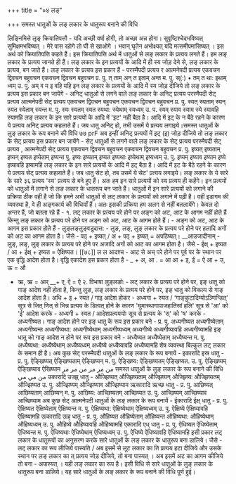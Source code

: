 +++
title = "०४ लङ्"

+++
समस्त धातुओं के लङ् लकार के धातुरूप बनाने की विधि

लिङ्निमित्ते लृङ् क्रियातिपत्तौ - यदि अच्छी वर्षा होगी, तो अच्छा अन्न होगा। सुवृष्टिश्चेदभविष्यत् सुमिक्षमभविष्यत् । मेरे पास रहोगे तो घी से खाओगे । भवान् घृतेन अभोक्ष्यत् यदि मत्समीपमासिष्यत् । इस अर्थ को क्रियातिपत्ति कहते हैं। इस क्रियातिपत्ति अर्थ में धातुओं से लङ् लकार के प्रत्यय लगते हैं।
हम लङ् लकार के प्रत्यय जानते ही हैं। लङ् लकार के इन प्रत्ययों के आदि में ही स्य जोड़ देने से, लङ् लकार के प्रत्यय, बन जाते हैं।
लङ् लकार के प्रत्यय इस प्रकार हैं -
परस्मैपदी प्रत्यय
र आत्मनेपदी प्रत्यय एकवचन द्विवचन बहुवचन एकवचन द्विवचन बहुवचन प्र. पु. त् ताम् अन्
त इताम् अन्त म. पु. स्(:) • तम् त
था: इथाम् ध्वम् उ. पु. अम् व म
इ वहि महि इन लङ् लकार के प्रत्ययों के आदि में स्य जोड़ दीजिये तो लङ् लकार के प्रत्यय इस प्रकार बन जायेंगे -
अनिट् धातुओं से लगने वाले लङ् लकार के अनिट् प्रत्यय
परस्मैपदी सेट् प्रत्यय
आत्मनेपदी सेट् प्रत्यय एकवचन द्विवचन बहुवचन एकवचन द्विवचन बहुवचन प्र. पु. स्यत् स्यताम् स्यन् स्यत स्येताम् स्यन्त म. पु. स्यः स्यतम् स्यत
स्यथा: स्येथाम् स्यध्वम् उ. प. स्यम् स्याव स्याम
स्ये स्यावहि स्यामहि लङ् लकार के इन सारे प्रत्ययों के आदि में 'इट' नहीं बैठा है। आदि में इट् के न बैठे रहने के कारण ये प्रत्यय अनिट् प्रत्यय कहलाते हैं। जब धातु अनिट् हो, तभी उसमें ये प्रत्यय लगाइये।समस्त धातुओं के लुङ् लकार के रूप बनाने की विधि
७७
prF
अब इन्हीं अनिट् प्रत्ययों में इट् (इ) जोड़ दीजिये तो लङ् लकार के सेट् प्रत्यय इस प्रकार बन जायेंगे -
सेट् धातुओं से लगने वाले लङ् लकार के सेट् प्रत्यय
परस्मैपदी सेट् प्रत्यय , आत्मनेपदी सेट् प्रत्यय एकवचन द्विवचन बहुवचन एकवचन द्विवचन बहुवचन प्र. पु. इष्यत् इष्यताम् इष्यन् इष्यत इष्येताम् इष्यन्त
पु. इष्यः इष्यतम् इष्यत
इष्यथाः इष्येथाम् इष्यध्वम् उ. पु. इष्यम् इष्याव इष्याम इष्ये इष्यावहि इष्यामहि
लङ् लकार के इन सारे प्रत्ययों के आदि में इट् बैठा है। आदि में इट के बैठे रहने के कारण ये प्रत्यय सेट् प्रत्यय कहलाते हैं। जब धातु सेट हो, तब उसमें ये सेट' प्रत्यय लगाइये।
लङ् लकार के ये सारे के सारे ३६ प्रत्यय 'स्य' प्रत्यय से बने हुए हैं। अतः हम इन सारे प्रत्ययों को स्य प्रत्यय ही कहेंगे। इन प्रत्ययों को धातुओं में लगाने से लङ लकार के धातरूप बन जाते हैं।
धातुओं में इन सारे प्रत्ययों को लगाने की प्रक्रिया ठीक वही है जो कि हमने अभी धातुओं से लट् लकार के प्रत्ययों को लगाने में पढ़ी है। वही इडागम की व्यवस्था है, वे ही अङ्गकार्य की विधियाँ हैं। अतः इसकी प्रक्रिया हम अलग से नहीं बतलायेंगे।
केवल दो अन्तर हैं, जो बतला रहे हैं -
१. लट् लकार के प्रत्यय परे होने पर अङ्ग को अट, आट के आगम नहीं होते हैं किन्तु लङ् लकार के प्रत्यय परे होने पर अङ्ग को अट, आट के आगम होते हैं। - अङ्ग को अट, आट के आगम इस प्रकार होते हैं -
लुङ्लङ्लुङ्वडुदात्त: - लुङ, लङ्, लुङ् लकार के प्रत्यय परे होने पर हलादि अगों को अट का आगम होता है। जैसे - पठ् + इष्यत् / अ + पठ् + इष्यत् = अपठिष्यत्।
__आडजादीनाम् - लुङ्, लङ्, लुङ् लकार के प्रत्यय परे होने पर अजादि अगों को आट का आगम होता है। जैसे - ईक्ष् + इष्यत / आ + ईक्ष् + इष्यत = ऐक्षिष्यत। [[७८]]
ल
ल
आदश्च - आट से अच् परे होने पर पूर्व पर के स्थान पर एक वृद्धि आदेश होता है। वृद्धि एकादेश इस प्रकार होता है -
_ + अ, आ . = आ आ + इ, ई = ऐ आ + उ, ऊ = औ
+ ऋ, ऋ = आर् __+ ए, ऐ = ऐ
२. विभाषा लुङ्लङोः - लट् लकार के प्रत्यय परे होने पर, इङ् धातु को गाङ् आदेश नहीं होता है, किन्तु लुङ, लङ् लकार के प्रत्यय परे होने पर, इङ् धातु को विकल्प से गाङ् आदेश होता है।
अधि + इ + स्यत / गाइ आदेश होकर - अध्यगा + स्यत /
‘गाङ्कुटादिम्योऽञ्णिन्डित्' सूत्र से जित् णित् से भिन्न प्रत्यय के डित्वत् होने के कारण 'घुमास्थागापाजहातिसां हलि' सूत्र से 'आ' को 'ई' आदेश करके - अध्यगी + स्यत / आदेशप्रत्यययोः सूत्र से प्रत्यय के 'स्' को 'ष' करके - अध्यगीष्यत।
गाङ् आदेश होने पर इङ् धातु के रूप इस प्रकार बने - प्र. पु. अध्यगीष्यत अध्यगीष्येताम् अध्यगीष्यन्त
अध्यगीष्यथा: अध्यगीष्येथाम् अध्यगीष्यध्वम् अध्यगीष्ये
अध्यगीष्यावहि अध्यगीष्यामहि इङ् धातु को गाङ् आदेश न होने पर रूप इस प्रकार बने - अध्यैष्यत
अध्यैष्येताम् अध्यैष्यन्त म. पु. अध्यैष्यथा: अध्यैष्येथाम् अध्यैष्यध्वम्
अध्यैष्ये
अध्यैष्यावहि अध्यैष्यामहि शेष व्यवस्था बिल्कुल लट् लकार के समान ही है। अब कुछ सेट् परस्मैपदी धातुओं के लङ् लकार के रूप बनायें -
इकारादि इस्र धातु - प्र. पु. ऐङ्खिष्यत् ऐङ्खिष्यताम् ऐङ्खिष्यन् म. पु. ऐङ्खिष्य: ऐङ्खिष्यतम् ऐङ्खिष्यत. उ. पु. ऐङ्खिष्यम् ऐङ्खिष्याव ऐखिष्याम
من مر مر
من مر مر
समस्त धातुओं के लुङ् लकार के रूप बनाने की विधि
من مي مي
उकारादि उज्झ् धातु -
औज्झिष्यत्
औज्झिष्यताम्
औज्झिष्यन् औज्झिष्यः
औज्झिष्यतम् औज्झिष्यत उ. पु. औज्झिष्यम् औज्झिष्याव
औज्झिष्याम ऋकारादि ऋच्छ धातु - प्र. पु. आछिष्यत् आछिष्यताम् आछिष्यन् म. पु. आछिष्य: आच्छिष्यतम् आच्छिष्यत उ. पु. आच्छिष्यम् आच्छिष्याव आच्छिष्याम
अब कुछ सेट् आत्मनेपदी धातुओं के लङ् लकार के रूप बनायें -
ईकारादि ईक्ष् धातु - प्र. पु. ऐक्षिष्यत
ऐक्षिष्येताम् ऐक्षिष्यन्त म. पु. ऐक्षिष्यथा:
ऐक्षिष्येथाम्
ऐक्षिष्यध्वम् उ. पु. ऐक्षिष्ये
ऐक्षिष्यावहि ऐक्षिष्यामहि ऊकारादि ऊह् धातु - प्र. पु. औहिष्यत
औहिष्येताम् औहिष्यन्त औहिष्यथा:
औहिष्येथाम्
औहिष्यध्वम् उ. पु. औहिष्ये
औहिष्यावहि औहिष्यामहि एकारादि एध् धातु - प्र. पु. ऐधिष्यत
ऐधिष्येताम्
ऐधिष्यन्त म. पु. ऐधिष्यथाः ऐधिष्येथाम्
ऐधिष्यध्वम् उ. पु. ऐधिष्ये
ऐधिष्यावहि ऐधिष्यामहि इसी प्रकार लट् लकार के धातुरूपों का अनुसरण करके सारे धातुओं के लङ् लकार के धातुरूप बना डालिये। जैसे - लट् लकार का रूप लीजिये पास्यति / अब इसमें से लूट लकार का ति प्रत्यय हटा दीजिये और उसके स्थान पर लङ् लकार का त् प्रत्यय जोड़ दीजिये, तो बना पास्यत् । अब इसमें अट का आगम कीजिये तो बना - अपास्यत् । यही लङ् लकार का रूप है।
इसी विधि से सारे धातुओं के लुङ् लकार के धातुरूप बना डालिये। यह सारे धातुओं के लङ् लकार के रूप बनाने की विधि पूर्ण हुई।
